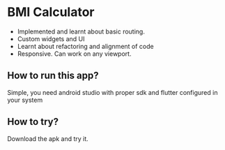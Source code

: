 # BMI Calculator
- Implemented and learnt about basic routing.
- Custom widgets and UI
- Learnt about refactoring and alignment of code
- Responsive. Can work on any viewport.

## How to run this app?
Simple, you need android studio with proper sdk and flutter configured in your system

## How to try?
Download the apk and try it.
